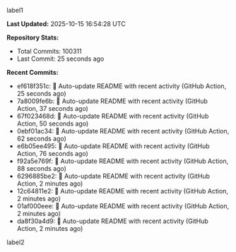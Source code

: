 
label1 
<!-- ACTIVITY_START -->
**Last Updated:** 2025-10-15 16:54:28 UTC

**Repository Stats:**
- Total Commits: 100311
- Last Commit: 25 seconds ago

**Recent Commits:**
- ef618f351c: 🤖 Auto-update README with recent activity (GitHub Action, 25 seconds ago)
- 7a8009fe6b: 🤖 Auto-update README with recent activity (GitHub Action, 37 seconds ago)
- 67f023468d: 🤖 Auto-update README with recent activity (GitHub Action, 50 seconds ago)
- 0ebf01ac34: 🤖 Auto-update README with recent activity (GitHub Action, 62 seconds ago)
- e6b05ee495: 🤖 Auto-update README with recent activity (GitHub Action, 76 seconds ago)
- f92a5e769f: 🤖 Auto-update README with recent activity (GitHub Action, 88 seconds ago)
- 6296885be2: 🤖 Auto-update README with recent activity (GitHub Action, 2 minutes ago)
- 12c64811e2: 🤖 Auto-update README with recent activity (GitHub Action, 2 minutes ago)
- 01af000eee: 🤖 Auto-update README with recent activity (GitHub Action, 2 minutes ago)
- da8f30a4d9: 🤖 Auto-update README with recent activity (GitHub Action, 2 minutes ago)
<!-- ACTIVITY_END -->

label2
